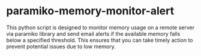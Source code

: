 # paramiko-memory-monitor-alert
This python script is designed to monitor memory usage on a remote server via paramiko library and send email alerts if the available memory falls below a specified threshold. This ensures that you can take timely action to prevent potential issues due to low memory.
